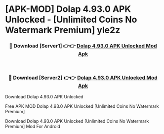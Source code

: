 # [APK-MOD] Dolap 4.93.0 APK Unlocked - [Unlimited Coins No Watermark Premium] yle2z



<div align="center">
<h3>🔴 Download [Server1] 👉👉 <a href="https://momento.my/?title=Dolap_4.93.0_APK_Unlocked">Dolap 4.93.0 APK Unlocked Mod Apk</a></h3><br>

<h3>🔴 Download [Server2] 👉👉 <a href="https://momento.my/?title=Dolap_4.93.0_APK_Unlocked">Dolap 4.93.0 APK Unlocked Mod Apk</a></h3>
</div>



Download Dolap 4.93.0 APK Unlocked 

Free APK MOD Dolap 4.93.0 APK Unlocked [Unlimited Coins No Watermark Premium]

Download Dolap 4.93.0 APK Unlocked [Unlimited Coins No Watermark Premium] Mod For Android
